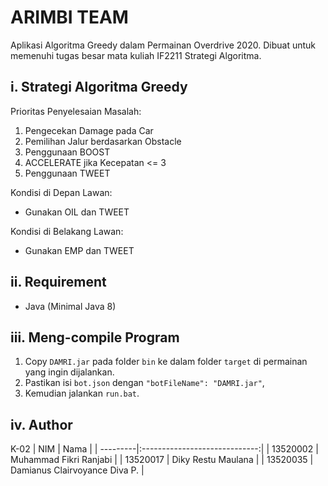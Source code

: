 # ARIMBI TEAM

Aplikasi Algoritma Greedy dalam Permainan Overdrive 2020. Dibuat untuk memenuhi tugas besar mata kuliah IF2211 Strategi Algoritma.

## i. Strategi Algoritma Greedy
Prioritas Penyelesaian Masalah:
1. Pengecekan Damage pada Car
2. Pemilihan Jalur berdasarkan Obstacle
3. Penggunaan BOOST
4. ACCELERATE jika Kecepatan <= 3
5. Penggunaan TWEET  
  
Kondisi di Depan Lawan:
- Gunakan OIL dan TWEET  

Kondisi di Belakang Lawan:
- Gunakan EMP dan TWEET



## ii. Requirement
- Java (Minimal Java 8)

## iii. Meng-compile Program  
1. Copy `DAMRI.jar` pada folder `bin` ke dalam folder `target` di permainan yang ingin dijalankan. 
2. Pastikan isi `bot.json` dengan `"botFileName": "DAMRI.jar"`, 
3. Kemudian jalankan `run.bat`.

## iv. Author
K-02
| NIM      | Nama                          |
| ---------|:-----------------------------:|
| 13520002 | Muhammad Fikri Ranjabi        |
| 13520017 | Diky Restu Maulana            |
| 13520035 | Damianus Clairvoyance Diva P. |
